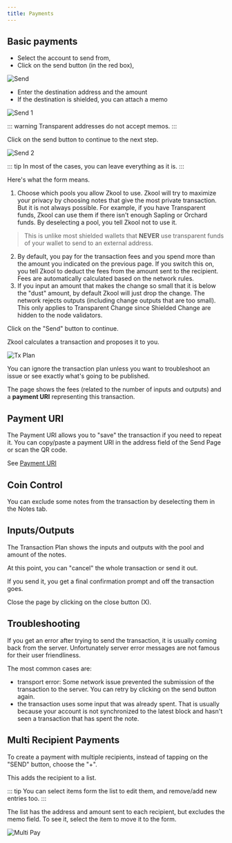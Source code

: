 ```yaml
---
title: Payments
---
```


## Basic payments

- Select the account to send from,
- Click on the send button (in the red box),

![Send](./images/11.send_1.png)

- Enter the destination address and the amount
- If the destination is shielded, you can attach a memo

![Send 1](./images/12.send_2.png)

::: warning
Transparent addresses do not accept memos.
:::

Click on the send button to continue to the next step.

![Send 2](./images/13.send_3.png)

::: tip In most of the cases, you can leave everything as it is.
:::

Here's what the form means.

1. Choose which pools you allow Zkool to use. Zkool will try to maximize your
privacy by choosing notes that give the most private transaction. But it is not
always possible. For example, if you have Transparent funds, Zkool can use
them if there isn't enough Sapling or Orchard funds. By deselecting a pool,
you tell Zkool not to use it.

> This is unlike most shielded wallets that **NEVER** use transparent
funds of your wallet to send to an external address.

2. By default, you pay for the transaction fees and you
spend more than the amount you indicated on the previous page.
If you switch this on, you tell Zkool to deduct the fees from the amount
sent to the recipient. Fees are automatically calculated based on the network
rules.
3. If you input an amount that makes the change so small that it is below
the "dust" amount, by default Zkool will just drop the change. The network
rejects outputs (including change outputs that are too small). This only
applies to Transparent Change since Shielded Change are hidden to the
node validators.

Click on the "Send" button to continue.

Zkool calculates a transaction and proposes it to you.

![Tx Plan](./images/14.tx_plan.png)

You can ignore the transaction plan unless you want
to troubleshoot an issue or see exactly what's going to
be published.

The page shows the fees (related to the number of inputs
and outputs) and a **payment URI** representing this transaction.

## Payment URI

The Payment URI allows you to "save" the transaction if you need
to repeat it. You can copy/paste a payment URI in the address
field of the Send Page or scan the QR code.

See [Payment URI](../recipe/puri.md)

## Coin Control

You can exclude some notes from the transaction by deselecting them in the Notes
tab.

## Inputs/Outputs

The Transaction Plan shows the inputs and outputs with the pool
and amount of the notes.

At this point, you can "cancel" the whole transaction or send it
out.

If you send it, you get a final confirmation prompt and off the
transaction goes.

Close the page by clicking on the close button (X).

## Troubleshooting

If you get an error after trying to send the transaction,
it is usually coming back from the server. Unfortunately
server error messages are not famous for their user friendliness.

The most common cases are:
- transport error: Some network issue prevented the submission
of the transaction to the server. You can retry by clicking on
the send button again.
- the transaction uses some input that was already spent. That
is usually because your account is not synchronized to the latest
block and hasn't seen a transaction that has spent the note.

## Multi Recipient Payments

To create a payment with multiple recipients, instead of tapping on the "SEND"
button, choose the "+".

This adds the recipient to a list.

::: tip
You can select items form the list to edit them, and remove/add new entries too.
:::

The list has the address and amount sent to each recipient, but excludes the
memo field. To see it, select the item to move it to the form.

![Multi Pay](./images/16.multi.png)
